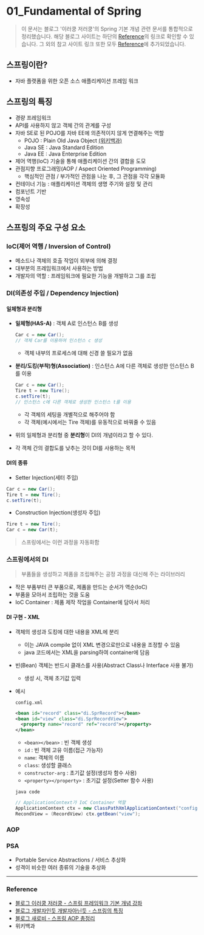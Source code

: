 # 01_Fundamental of Spring

> 이 문서는 블로그 '이러쿵 저러쿵'의 Spring 기본 개념 관련 문서를 통합적으로 정리했습니다. 해당 블로그 사이트는 하단의 [Reference](#reference)의 링크로 확인할 수 있습니다. 그 외의 참고 사이트 링크 또한 모두 [Reference](#reference)에 추가되었습니다.



## 스프링이란?

- 자바 플랫폼을 위한 오픈 소스 애플리케이션 프레임 워크



## 스프링의 특징

- 경량 프레임워크
- API를 사용하지 않고 객체 간의 관계를 구성
- 자바 SE로 된 POJO를 자바 EE에 의존적이지 않게 연결해주는 역할
  - POJO : Plain Old Java Object [(위키백과)](https://ko.wikipedia.org/wiki/Plain_Old_Java_Object)
  - Java SE : Java Standard Edition
  - Java EE : Java Enterprise Edition
- 제어 역행(IoC) 기술을 통해 애플리케이션 간의 결합을 도모
- 관점지향 프로그래밍(AOP / Aspect Oriented Programming)
  - 핵심적인 관점 / 부가적인 관점을 나눈 후, 그 관점을 각각 모듈화
- 컨테이너 기능 : 애플리케이션 객체의 생명 주기와 설정 및 관리
- 컴포넌트 기반
- 영속성
- 확장성



## 스프링의 주요 구성 요소

### **IoC(제어 역행 / Inversion of Control)** 

- 메소드나 객체의 호출 작업이 외부에 의해 결정
- 대부분의 프레임워크에서 사용하는 방법
- 개발자의 역할 : 프레임워크에 필요한 기능을 개발하고 그를 조립



### DI(의존성 주입 / Dependency Injection)

#### 일체형과 분리형

- **일체형(HAS-A)** : 객체 A로 인스턴스 B를 생성

  ```java
  Car c = new Car();
  // 객체 Car를 이용하여 인스턴스 c 생성
  ```

  - 객체 내부의 프로세스에 대해 신경 쓸 필요가 없음

- **분리/도킹(부착)형(Association)** : 인스턴스 A에 다른 객체로 생성한 인스턴스 B를 이용

  ```java
  Car c = new Car();
  Tire t = new Tire(); 
  c.setTire(t);
  // 인스턴스 c에 다른 객체로 생성한 인스턴스 t를 이용
  ```

  - 각 객체의 세팅을 개별적으로 해주어야 함
  - 각 객체(예시에서는 Tire 객체)를 유동적으로 바꿔줄 수 있음

- 위의 일체형과 분리형 중 **분리형**이 DI의 개념이라고 할 수 있다.
- 각 객체 간의 결합도를 낮추는 것이 DI를 사용하는 목적

#### DI의 종류

- Setter Injection(세터 주입)

```java
Car c = new Car();
Tire t = new Tire();
c.setTire(t);
```

- Construction Injection(생성자 주입)

```java
Tire t = new Tire();
Car c = new Car(t);
```

> 스프링에서는 이런 과정을 자동화함

### 스프링에서의 DI

> 부품들을 생성하고 제품을 조립해주는 공정 과정을 대신해 주는 라이브러리

- 작은 부품부터 큰 부품으로, 제품을 만드는 순서가  역순(IoC)
- 부품을 모아서 조립하는 것을 도움
- IoC Container : 제품 제작 작업을 Container에 담아서 처리

#### DI 구현 - XML

- 객체의 생성과 도킹에 대한 내용을 XML에 분리

  - 이는 JAVA compile 없이 XML 변경으로만으로 내용을 조정할 수 있음
  - java 코드에서는 XML을 parsing하여 container에 담음

- 빈(Bean) 객체는 반드시 클래스를 사용(Abstract Class나 Interface 사용 불가)

  - 생성 시, 객체 초기값 입력

- 예시

  `config.xml`

  ```xml
  <bean id="record" class="di.SprRecord"></bean>
  <bean id="view" class="di.SprRecordView">
  	<property name="record" ref="record"></property>
  </bean>
  ```

  - `<bean></bean>` : 빈 객체 생성
  - `id` : 빈 객체 고유 이름(접근 가능자)
  - `name`: 객체의 이름
  - `class`: 생성할 클래스
  - `constructor-arg` : 초기값 설정(생성자 함수 사용)
  - `<property></property>` : 초기값 설정(Setter 함수 사용)

  `java code`

  ```java
  // ApplicationContext가 IoC Container 역할
  ApplicationContext ctx = new ClassPathXmlApplicationContext("config.xml");
  RecondView = (RecordView) ctx.getBean("view");
  ```

  

### AOP

### PSA

- Portable Service Abstractions / 서비스 추상화
- 성격이 비슷한 여러 종류의 기술을 추상화 



---

### Reference

- [블로그 이러쿵 저러쿵 - 스프링 프레임워크 기본 개념 강좌](https://ooz.co.kr)
- [블로그 개발자인듯 개발자아닌듯 - 스프링의 특징](https://nanamix.tistory.com/496)
- [블로그 새로비 - 스프링 AOP 총정리](https://engkimbs.tistory.com/746)
- 위키백과